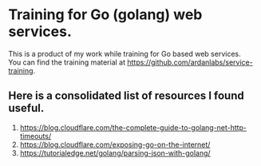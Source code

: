# Training for Go (golang) web services.

This is a product of my work while training for Go based web services.  
You can find the training material at https://github.com/ardanlabs/service-training.

## Here is a consolidated list of resources I found useful.

1. https://blog.cloudflare.com/the-complete-guide-to-golang-net-http-timeouts/
2. https://blog.cloudflare.com/exposing-go-on-the-internet/
3. https://tutorialedge.net/golang/parsing-json-with-golang/
